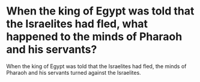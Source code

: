 # When the king of Egypt was told that the Israelites had fled, what happened to the minds of Pharaoh and his servants?

When the king of Egypt was told that the Israelites had fled, the minds of Pharaoh and his servants turned against the Israelites.
